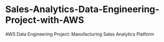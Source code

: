 # Sales-Analytics-Data-Engineering-Project-with-AWS
AWS Data Engineering Project: Manufacturing Sales Analytics Platform
